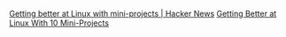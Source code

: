 
[Getting better at Linux with mini-projects | Hacker News](https://news.ycombinator.com/item?id=26002335)
[Getting Better at Linux With 10 Mini-Projects](https://carltheperson.com/posts/10-things-linux/)
